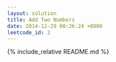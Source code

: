 ```yaml
---
layout: solution
title: Add Two Numbers
date: 2014-12-29 00:26:24 +0800
leetcode_id: 2
---
```

{% include_relative README.md %}
